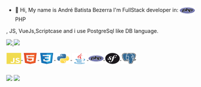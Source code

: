 - 👋 Hi, My name is André Batista Bezerra
I'm FullStack developer in:
 <img align="center" alt="Andre-Js" height="30" width="40" src="https://raw.githubusercontent.com/devicons/devicon/master/icons/php/php-original.svg"> PHP

, JS, VueJs,Scriptcase and i use PostgreSql like DB language.

<div>
  <a href = "https://github.com/andrebbezerra">
  <img height="160em" src="https://github-readme-stats.vercel.app/api?username=andrebbezerra&show_icons=true&theme=dracula&include_all_commits=true&count_private=true"/>
  <img height="160em" src="https://github-readme-stats.vercel.app/api/top-langs/?username=andrebbezerra&layout=compact&langs_count=16&theme=dracula&include_all_commits=true&count_private=true"/>
</div>

<div style="display: inline_block"><br>
<img align="center" alt="Andre-Js" height="30" width="40" src="https://raw.githubusercontent.com/devicons/devicon/master/icons/javascript/javascript-plain.svg">
<img align="center" alt="Andre-Js" height="30" width="40" src="https://raw.githubusercontent.com/devicons/devicon/master/icons/html5/html5-original.svg">
<img align="center" alt="Andre-Js" height="30" width="40" src="https://raw.githubusercontent.com/devicons/devicon/master/icons/css3/css3-original.svg">
<img align="center" alt="Andre-Js" height="30" width="40" src="https://raw.githubusercontent.com/devicons/devicon/master/icons/python/python-original.svg">
<img align="center" alt="Andre-Js" height="30" width="40" src="https://raw.githubusercontent.com/devicons/devicon/master/icons/java/java-original.svg">
<img align="center" alt="Andre-Js" height="30" width="40" src="https://raw.githubusercontent.com/devicons/devicon/master/icons/php/php-original.svg">
<img align="center" alt="Andre-Js" height="30" width="40" src="https://raw.githubusercontent.com/devicons/devicon/master/icons/symfony/symfony-original.svg">
<img align="center" alt="Andre-Js" height="30" width="40" src="https://raw.githubusercontent.com/devicons/devicon/master/icons/postgresql/postgresql-original.svg">
</div>

##

<div>
<a href="https://www.youtube.com/channel/UCk2Yi-umH--ZtGLIj6iXyww" target="_blank"><img src="https://img.shields.io/badge/Youtube-FF000?style=for-the-badge&logo=youtube&logoColor=white" target"_blank"></a>
<a href="https://instagram/andrebbezerra" target="_blank"><img src="https://img.shields.io/badge/Instagram-E4405F?style=for-the-badge&logo=instagram&logoColor=white" target"_blank"></a>

</div>

